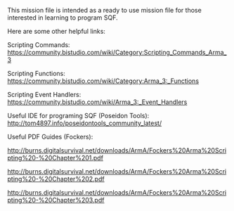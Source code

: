 This mission file is intended as a ready to use mission file for those interested in learning to program SQF.

Here are some other helpful links:

Scripting Commands: https://community.bistudio.com/wiki/Category:Scripting_Commands_Arma_3

Scripting Functions: https://community.bistudio.com/wiki/Category:Arma_3:_Functions

Scripting Event Handlers: https://community.bistudio.com/wiki/Arma_3:_Event_Handlers

Useful IDE for programing SQF (Poseidon Tools): http://tom4897.info/poseidontools_community_latest/


Useful PDF Guides (Fockers):

http://burns.digitalsurvival.net/downloads/ArmA/Fockers%20Arma%20Scripting%20-%20Chapter%201.pdf

http://burns.digitalsurvival.net/downloads/ArmA/Fockers%20Arma%20Scripting%20-%20Chapter%202.pdf

http://burns.digitalsurvival.net/downloads/ArmA/Fockers%20Arma%20Scripting%20-%20Chapter%203.pdf
